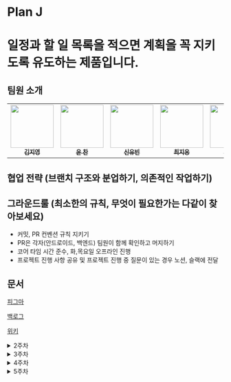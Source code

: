 # Plan J
# 일정과 할 일 목록을 적으면 계획을 꼭 지키도록 유도하는 제품입니다.

## 팀원 소개

<table>
<tbody>
<tr>
<td align="center"><a href="https://github.com/famo1245"><img src="https://github.com/famo1245.png" width='100px;' alt=""/><br /><sub><b>김지영</b></sub></a><br /></td>
<td align="center"><a href="https://github.com/Yoon-Chan"><img src="https://github.com/Yoon-Chan.png" width="100px;" alt=""/><br /><sub><b>윤 찬</b></sub></a><br /></td>
<td align="center"><a href="https://github.com/yubin0727"><img src="https://github.com/yubin0727.png" width="100px;" alt=""/><br /><sub><b>신유빈</b></sub></a><br /></td>
<td align="center"><a href="https://github.com/heyera"><img src="https://github.com/heyera.png" width="100px;" alt=""/><br /><sub><b>최지웅</b></sub></a><br /></td>
<td align="center"><a href="https://github.com/ganjanggejang"><img src="https://github.com/ganjanggejang.png" width="100px;" alt=""/><br /><sub><b>하준수</b></sub></a><br /></td>
</tr>
</tbody>
</table>


## 협업 전략 (브랜치 구조와 분업하기, 의존적인 작업하기)

## 그라운드룰 (최소한의 규칙, 무엇이 필요한가는 다같이 찾아보세요)

+ 커밋, PR 컨벤션 규칙 지키기
+ PR은 각자(안드로이드, 백엔드) 팀원이 함께 확인하고 머지하기
+ 코어 타임 시간 준수, 화,목요일 오프라인 진행
+ 프로젝트 진행 사항 공유 및 프로젝트 진행 중 질문이 있는 경우 노션, 슬랙에 전달




## 문서
[피그마](https://www.figma.com/file/KqMXmZMlsOcWORVrjwDlA0/%EC%A0%9C%EC%9D%B4%EC%96%B4%EB%A6%AC-%ED%94%84%EB%A1%9C%EC%A0%9D%ED%8A%B8?type=design&t=Hw8rauNdQrBPUdai-6)

[백로그](https://www.notion.so/7fa14444e88047af8cc3e970d0003171)

[위키](https://github.com/boostcampwm2023/and02-MyTodoList/wiki)


<details>
<summary>2주차</summary>
<div markdown="1">

  ## 2주 계획
  - [X] 로그인, 회원가입 백엔드와 연결하여 이메일 로그인만 가능하게 구현
  - [X] 메인화면 UI 구성
  - [ ] 오늘, 주간 UI 구성
  - [X] Room 연결
  - [ ] 오늘, 주간 일정 요청, 응답
  - [ ]   

  ## 2주차 결과
</div>
</details>
<details>
<summary>3주차</summary>
<div markdown="1">

</div>
</details>
<details>
<summary>4주차</summary>
<div markdown="1">

</div>
</details>
<details>
<summary>5주차</summary>
<div markdown="1">

</div>
</details>
